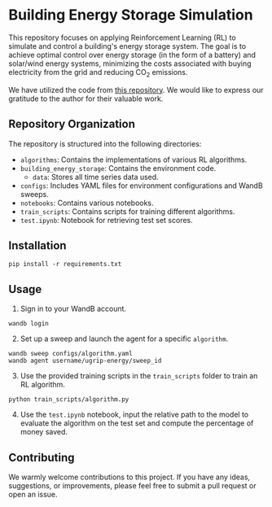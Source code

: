 # Building Energy Storage Simulation

This repository focuses on applying Reinforcement Learning (RL) to simulate and control a building's energy storage system. The goal is to achieve optimal control over energy storage (in the form of a battery) and solar/wind energy systems, minimizing the costs associated with buying electricity from the grid and reducing CO<sub>2</sub> emissions.

We have utilized the code from [this repository](https://github.com/tobirohrer/building-energy-storage-simulation). We would like to express our gratitude to the author for their valuable work.

## Repository Organization

The repository is structured into the following directories:

- `algorithms`: Contains the implementations of various RL algorithms.
- `building_energy_storage`: Contains the environment code.
  - `data`: Stores all time series data used.
- `configs`: Includes YAML files for environment configurations and WandB sweeps.
- `notebooks`: Contains various notebooks.
- `train_scripts`: Contains scripts for training different algorithms.
- `test.ipynb`: Notebook for retrieving test set scores.

## Installation

```
pip install -r requirements.txt
```

## Usage

1. Sign in to your WandB account.
```
wandb login
```
2. Set up a sweep and launch the agent for a specific `algorithm`.
```
wandb sweep configs/algorithm.yaml
wandb agent username/ugrip-energy/sweep_id
```
3. Use the provided training scripts in the `train_scripts` folder to train an RL algorithm.
```
python train_scripts/algorithm.py
```
4. Use the `test.ipynb` notebook, input the relative path to the model to evaluate the algorithm on the test set and compute the percentage of money saved.

## Contributing

We warmly welcome contributions to this project. If you have any ideas, suggestions, or improvements, please feel free to submit a pull request or open an issue.